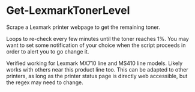# Get-LexmarkTonerLevel
Scrape a Lexmark printer webpage to get the remaining toner.

Loops to re-check every few minutes until the toner reaches 1%. You may want to set some notification of your choice when the script proceeds in order to alert you to go change it.

Verified working for Lexmark MX710 line and MS410 line models. Likely works with others near this product line too. This can be adapted to other printers, as long as the printer status page is directly web accessible, but the regex may need to change.
